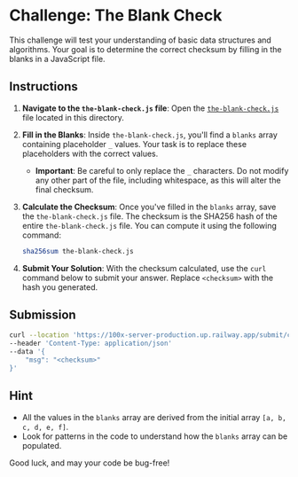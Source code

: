 # Challenge: The Blank Check

This challenge will test your understanding of basic data structures and algorithms. Your goal is to determine the correct checksum by filling in the blanks in a JavaScript file.

## Instructions

1.  **Navigate to the `the-blank-check.js` file**: Open the [`the-blank-check.js`](./the-blank-check.js) file located in this directory.

2.  **Fill in the Blanks**: Inside `the-blank-check.js`, you'll find a `blanks` array containing placeholder `_` values. Your task is to replace these placeholders with the correct values.

    -   **Important**: Be careful to only replace the `_` characters. Do not modify any other part of the file, including whitespace, as this will alter the final checksum.

3.  **Calculate the Checksum**: Once you've filled in the `blanks` array, save the `the-blank-check.js` file. The checksum is the SHA256 hash of the entire `the-blank-check.js` file. You can compute it using the following command:

    ```bash
    sha256sum the-blank-check.js
    ```

4.  **Submit Your Solution**: With the checksum calculated, use the `curl` command below to submit your answer. Replace `<checksum>` with the hash you generated.

## Submission

```bash
curl --location 'https://100x-server-production.up.railway.app/submit/checksum'
--header 'Content-Type: application/json'
--data '{
    "msg": "<checksum>"
}'
```

## Hint

-   All the values in the `blanks` array are derived from the initial array `[a, b, c, d, e, f]`.
-   Look for patterns in the code to understand how the `blanks` array can be populated.

Good luck, and may your code be bug-free!
